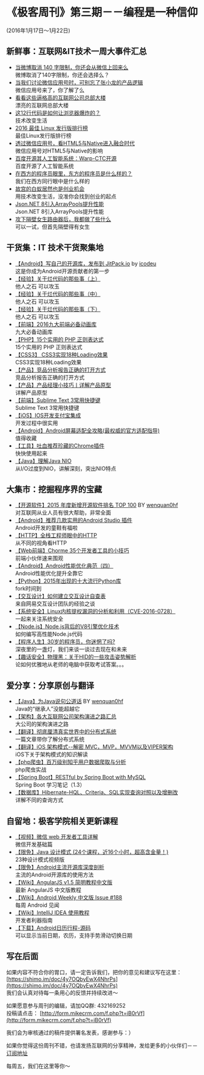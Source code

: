 # 《极客周刊》第三期－－编程是一种信仰

(2016年1月17日～1月22日)

## 新鲜事：互联网&IT技术一周大事件汇总

- [当微博取消 140 字限制，你还会从微信上回来么](http://36kr.com/p/5042531.html) 
<br>微博取消了140字限制，你还会选择么？
- [当我们讨论微信应用号时，可别忘了张小龙的产品逻辑](http://36kr.com/p/5042544.html?ref=head_line_one) 
<br>微信应用号来了，你了解了么
- [看看这些逼格高的互联网公司总部大楼](http://www.devstore.cn/new/newInfo/16996.html) 
<br>漂亮的互联网总部大楼
- [这12行代码是如何让浏览器爆炸的？](http://www.devstore.cn/new/newInfo/17006.html) 
<br>技术改变生活
- [2016 最佳 Linux 发行版排行榜](http://www.oschina.net/news/69964/the-best-linux-distros-of-2016) 
<br>最佳Linux发行版排行榜
- [透过微信应用号，看HTML5与Native进入融合时代](http://www.oschina.net/news/70011/html5-and-native) 
<br>微信应用号对HTML5与Native的影响
- [百度开源其人工智能系统：Warp-CTC开源](http://www.infoq.com/cn/news/2016/01/Baidu-Open-Source-Warp-CTC) 
<br>百度开源了人工智能系统
- [在西方的程序员眼里，东方的程序员是什么样的？](http://www.techug.com/how-do-programmers-in-the-west-see-programmers?) 
<br>我们在西方同行眼中是什么样的
- [故宫的白蚁居然也是创业机会](http://tech.163.com/16/0121/08/BDRD4L0300094OE0.html#index_club) 
<br>用技术改变生活，没准你会找到创业的起点
- [Json.NET 8引入ArrayPools提升性能](http://www.infoq.com/cn/news/2016/01/json-net8) 
<br>Json.NET 8引入ArrayPools提升性能
- [攻下隔壁女生路由器后，我都做了些什么](http://daily.zhihu.com/story/3603866)
<br>可以一试，但首先隔壁得有女生

## 干货集：IT 技术干货聚集地

- [【Android】写自己的开源库，发布到 JitPack.io](https://github.com/icodeu/HelloLibrary) by [icodeu](https://github.com/icodeu)
<br>这是你成为Android开源贡献者的第一步
- [【经验】关于烂代码的那些事（上）](http://blog.2baxb.me/archives/1343)
<br>他人之石 可以攻玉
- [【经验】关于烂代码的那些事（中）](http://blog.2baxb.me/archives/1378)
<br>他人之石 可以攻玉
- [【经验】关于烂代码的那些事（下）](http://blog.2baxb.me/archives/1499)
<br>他人之石 可以攻玉
- [【前端】2016九大前端必备动画库](http://www.tuicool.com/articles/f2IJfij)
<br>九大必备动画库
- [【PHP】15个实用的 PHP 正则表达式](http://webres.wang/15-useful-php-reg-expression/)
<br> 15个实用的 PHP 正则表达式
- [【CSS3】 CSS3实现18种Loading效果](http://webres.wang/18-css3-loading-effect/)
<br>CSS3实现18种Loading效果
- [【产品】竞品分析报告正确的打开方式](http://www.chanpin100.com/archives/37420)
<br>竞品分析报告正确的打开方式
- [【产品】产品经理小技巧丨详解产品原型](http://www.chanpin100.com/archives/37326)
<br>详解产品原型
- [【前端】Sublime Text 3常用快捷键](http://www.css88.com/)
<br>Sublime Text 3常用快捷键
- [【iOS】IOS开发支付宝集成](http://www.jianshu.com/p/2b9bbfcb7ec4?hmsr=toutiao.io&utm_medium=toutiao.io&utm_source=toutiao.io)
<br>开发过程中很实用
- [【Android】Android屏幕适配全攻略(最权威的官方适配指导)](http://blog.csdn.net/jdsjlzx/article/details/45891551)
<br>值得收藏
- [【工具】吐血推荐珍藏的Chrome插件](https://mp.weixin.qq.com/s?__biz=MzA4NTQwNDcyMA==&mid=402064553&idx=1&sn=4bc95ed03916f87cc8dfd17baed54f24)
<br>快快使用起来
- [【Java】理解Java NIO](http://yq.aliyun.com/articles/2371)
<br>从I/O过度到NIO，讲解深刻，突出NIO特点

## 大集市：挖掘程序界的宝藏 

- [【开源软件】2015 年度新增开源软件排名 TOP 100](http://www.oschina.net/news/69808/2015-annual-ranking-top-100-new-open-source-software) BY [wenquan0hf](https://github.com/wenquan0hf)
<br>对互联网从业人员有很大帮助，非常全面
- [【Android】推荐几款实用的Android Studio 插件](http://www.jianshu.com/p/6f5f818afe4b?hmsr=toutiao.io&utm_medium=toutiao.io&utm_source=toutiao.io)
<br>Android开发的童鞋有福啦
- [【HTTP】全栈工程师眼中的HTTP](http://www.epubit.com.cn/article/378)
<br>从不同的视角看HTTP
- [【Web前端】Chorme 35个开发者工具的小技巧](http://www.w3cplus.com/tools/dev-tips.html)
<br>前端小伙伴速来围观
- [【Android】Android性能优化典范（四）](http://geek.csdn.net/news/detail/50692)
<br>Android性能优化提升全靠它
- [【Python】2015年出现的十大流行Python库](http://codingpy.com/article/top-10-python-libraries-started-in-2015/)
<br>fork时间到
- [【交互设计】如何建立交互设计自查表](http://uedc.163.com/12870.html)
<br>来自网易交互设计团队的经验之谈
- [【系统安全】Linux内核提权漏洞的分析和利用（CVE-2016-0728）](http://www.freebuf.com/vuls/93799.html)
<br>一起来关注系统安全
- [【Node.js】Node.js背后的V8引擎优化技术](http://geek.csdn.net/news/detail/52208)
<br>如何编写高性能Node.js代码
- [【程序人生】30岁的程序员，你迷惘了吗?](http://www.cnblogs.com/tiangang/p/5144408.html)
<br>深夜里的一盏灯，我们来谈一谈过去现在和未来
- [【趣话安全】物理黑：关于HID的一些攻击姿势解析](http://www.freebuf.com/articles/system/92519.html)
<br>论如何优雅地从老师的电脑中获取考试答案。。。

## 爱分享：分享原创与翻译

- [【Java】为Java说句公道话](http://www.yinwang.org/blog-cn/2016/01/18/java/) BY [wenquan0hf](https://github.com/wenquan0hf)
<br>Java的“继承人”没能超越它
- [【架构】各大互联网公司架构演进之路汇总](http://www.hollischuang.com/archives/1036?hmsr=toutiao.io&utm_medium=toutiao.io&utm_source=toutiao.io)
<br>大公司的架构演进之路
- [【翻译】彻底厘清真实世界中的分布式系统](http://dockone.io/article/967?hmsr=toutiao.io&utm_medium=toutiao.io&utm_source=toutiao.io) 
<br>一篇文章带你了解分布式系统
- [【翻译】iOS 架构模式--解密 MVC，MVP，MVVM以及VIPER架构](http://www.cocoachina.com/ios/20160108/14916.html)
<br>iOS下关于架构模式的知识解读
- [【php爬虫】百万级别知乎用户数据爬取与分析](http://www.aintnot.com/2015/09/30/php-spider-millons-of-zhihu-user-analyze/)
<br>php爬虫实战
- [【Spring Boot】RESTful by Spring Boot with MySQL](http://www.jianshu.com/p/2537313ce5f1)
<br>Spring Boot 学习笔记（1.3）
- [【数据库】Hibernate-HQL、Criteria、SQL实现查询对照以及增删改](http://blog.csdn.net/wangyang1354/article/details/50448484)
<br>详解不同的查询方式

## 自留地：极客学院相关更新课程

- [【视频】微信 web 开发者工具详解](http://www.jikexueyuan.com/course/2463.html)
<br>微信开发基础篇
- [【限免】Java 设计模式 (24个课程，近16个小时，超高含金量！)](http://ke.jikexueyuan.com/xilie/6?huodong=shequn_0118)
<br>23种设计模式视频版
- [【限免】Android主流开源库深度剖析](http://ke.jikexueyuan.com/xilie/108?huodong=shequn_0119)
<br>主流的Android开源库的使用方法
- [【Wiki】AngularJS v1.5 简明教程中文版](http://wiki.jikexueyuan.com/project/angularjs/)
<br>最新 AngularJS 中文版教程
- [【Wiki】Android Weekly 中文版 Issue #188](http://wiki.jikexueyuan.com/project/android-weekly/issue-188/index.html)
<br>每周 Android 见闻
- [【Wiki】IntelliJ IDEA 使用教程](http://wiki.jikexueyuan.com/project/intellij-idea-tutorial/)
<br>开发者利器指南
- [【下载】Android日历行程-源码](http://download.jikexueyuan.com/detail/id/974.html)
<br>可以显示当前日期，农历，支持手势滑动切换日期

## 写在后面

如果内容不符合你的胃口，请一定告诉我们，把你的意见和建议写在这里： [https://shimo.im/doc/4y7OQbyEwX4NhrPs](https://shimo.im/doc/4y7OQbyEwX4NhrPs)   
我们会认真对待每一条用心的反馈并持续改进～

如果愿意参与周刊的编辑，请加QQ群: 432169252   
投稿请点击： [http://form.mikecrm.com/f.php?t=iB0rVf](http://form.mikecrm.com/f.php?t=iB0rVf)   

我们会为审核通过的稿件提供署名发表，感谢参与：）   

如果你觉得这份周刊不错，也请发扬互联网的分享精神，发给更多的小伙伴们－－[订阅地址](http://list.qq.com/cgi-bin/qf_invite?id=83392b8505dd16951d180f02fe45e724a4f0c455983ca581)

每周五，我们在这里等你～
